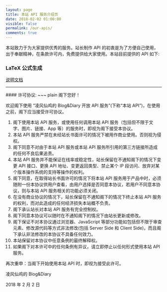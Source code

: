 ```yaml
---
layout: page
title: 本站 API 服务介绍页
date: 2018-02-02 01:00:00
visible: false
permalink: /our-apis/
comments: true
---
```


本站致力于为大家提供优秀的服务。站长制作 API 的初衷是为了方便自己使用，出于奉献精神，在条款许可内，免费提供给大家使用。本站目前提供的 API 如下:

### LaTeX 公式生成
[说明文档](https://imvictor.tech/posts/made-an-API-of-parsing-LaTeX-formulas/)

<hr>
#### 许可协议: 
~~~ plain
阁下您好！

欢迎阁下使用 “凌风仙鸡的 Blog&Diary 开放 API 服务”(下称“本站 API”)，在使用之前，阁下应当接受许可协议。

1. 阁下使用本站 API 服务，或使用任何调用本站 API 服务（包括但不限于文字、图片、链接、App 等）的服务时，即视为阁下接受本协议。
2. 本站 API 服务严禁在未经站长书面许可的情况下被用作商业使用。否则视为侵权。
3. 阁下同意不对由于本站 API 服务或本站 API 服务所引用的第三方链接所造成的任何不良后果追责。
4. 本站 API 服务并不能保证在线率或稳定性，站长保留在不通知阁下的情况下变更 API 接口、更换 API 地址、变更返回类型、禁止某个 IP 段访问、放弃对某个版本操作系统的支持等操作的权利。
5. 阁下同意，在取得站长书面许可的情况下将本站 API 服务用于产品中时，必须随附一份本协议供用户查看，由用户选择是否同意本协议，若用户不同意本协议，则与本站 API 服务相关的功能必须关闭。
6. 在没有商业协议的情况下，站长保留在不通知阁下的情况下终止本站 API 服务的权利，而对此造成的任何经济损失本站概不负责。
7. 阁下承认站长对本站 API 服务有完全控制权。
8. 阁下同意本协议可以随时在不通知阁下的情况下由站长更新或修改。
9. 阁下保证不对本协议通过浏览器、JavaScript 等部分功能如包括但不限于审查元素、修改源代码等方式非法修改(包括 Server Side 和 Client Side)，而且阁下承认非法修改的本协议不具备任何效力。
10. 本站保留对本协议中任意条例的最终解释权。
11. 如果阁下对本许可中的任何条例有异议，请立即停止以任何形式使用本站 API 服务。

再次重申：当阁下开始使用本站 API 时，即视为接受此许可。

凌风仙鸡的 Blog&Diary

2018 年 2 月 2 日
~~~ 
